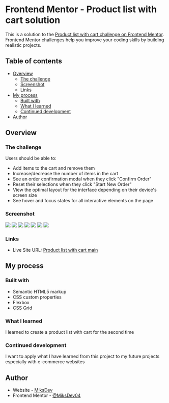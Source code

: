 # Frontend Mentor - Product list with cart solution

This is a solution to the [Product list with cart challenge on Frontend Mentor](https://www.frontendmentor.io/challenges/product-list-with-cart-5MmqLVAp_d). Frontend Mentor challenges help you improve your coding skills by building realistic projects. 

## Table of contents

- [Overview](#overview)
  - [The challenge](#the-challenge)
  - [Screenshot](#screenshot)
  - [Links](#links)
- [My process](#my-process)
  - [Built with](#built-with)
  - [What I learned](#what-i-learned)
  - [Continued development](#continued-development)
- [Author](#author)


## Overview

### The challenge

Users should be able to:

- Add items to the cart and remove them
- Increase/decrease the number of items in the cart
- See an order confirmation modal when they click "Confirm Order"
- Reset their selections when they click "Start New Order"
- View the optimal layout for the interface depending on their device's screen size
- See hover and focus states for all interactive elements on the page

### Screenshot

![][./screenshot/desktop-empty]
![][./screenshot/desktop-active]
![][./screenshot/desktop-selected]
![][./screenshot/desktop-confirm]
![][./screenshot/mobile-empty]
![][./screenshot/mobile-selected]
![][./screenshot/mobile-confirm]


### Links

- Live Site URL: [Product list with cart main](https://miksdev04.github.io/product-list-with-cart-main/)

## My process

### Built with

- Semantic HTML5 markup
- CSS custom properties
- Flexbox
- CSS Grid


### What I learned

I learned to create a product list with cart for the second time


### Continued development

I want to apply what I have learned from this project to my future projects especially with e-commerce websites



## Author

- Website - [MiksDev](https://miksdev04.github.io/web-dev-portfolio/)
- Frontend Mentor - [@MiksDev04](https://www.frontendmentor.io/profile/MiksDev04)



[./screenshot/desktop-empty]: ./screenshot/desktop-empty.png
[./screenshot/desktop-selected]: ./screenshot/desktop-confirm.png
[./screenshot/desktop-active]: ./screenshot/desktop-confirm.png
[./screenshot/desktop-confirm]: ./screenshot/desktop-empty.png
[./screenshot/mobile-empty]: ./screenshot/desktop-selected.png
[./screenshot/mobile-confirm]: ./screenshot/desktop-selected.png
[./screenshot/mobile-selected]: ./screenshot/desktop-active.png
